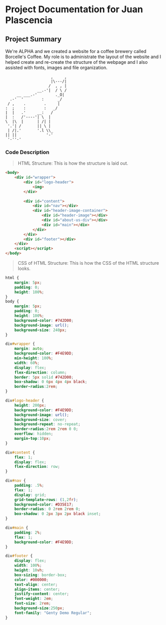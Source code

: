 # Project Documentation for Juan Plascencia

## Project Summary

We're ALPHA and we created a website for a coffee brewery called Borcelle's Coffee. My role is to administrate the layout of the website and I helped create and re-create the structure of the webpage and I also assisted with fonts, images and file organization.

                        ,     ,
                        |\---/|
                       /  , , |
                  __.-'|  / \ /
         __ ___.-'        ._O|
      .-'  '        :      _/
     / ,    .        .     |
    :  ;    :        :   _/
    |  |   .'     __:   /
    |  :   /'----'| \  |
    \  |\  |      | /| |
     '.'| /       || \ |
     | /|.'       '.l \\_
    || ||             '-'
     '-''-'


### Code Description
> HTML Structure: This is how the structure is laid out.
```html
<body>
    <div id="wrapper">
        <div id="logo-header">
            <img>
        </div>
        
        <div id="content">
            <div id="nav"></div>
            <div id="header-image-container">
                <div id="header-image"></div>
                <div id="about-us-div"></div>
                <div id="main"></div>
            </div>
        </div>
        <div id="footer"></div>
    </div>
    <script></script>
</body>
```
>CSS of HTML Structure: This is how the CSS of the HTML structure looks.

```css
html {
    margin: 5px;
    padding: 0;
    height: 100%;
}
body {
    margin: 5px;
    padding: 0;
    height: 100%;
    background-color: #742D00;
    background-image: url();
    background-size: 240px;
}

div#wrapper {
    margin: auto;
    background-color: #F4E9DD;
    min-height: 100%;
    width: 60%;
    display: flex;
    flex-direction: column;
    border: 5px solid #742D00;
    box-shadow: 0 6px 4px 4px black;
    border-radius:2rem;
}

div#logo-header {
    height: 200px;
    background-color: #F4E9DD;
    background-image: url();
    background-size: cover;
    background-repeat: no-repeat;
    border-radius:2rem 2rem 0 0;
    overflow: hidden;
    margin-top:10px;
}

div#content {
    flex: 1;
    display: flex;
    flex-direction: row;
}

div#nav {
    padding: .5%;
    flex: 1;
    display: grid;
    grid-template-rows: (1,2fr);
    background-color: #D35E17;
    border-radius: 0 2rem 2rem 0;
    box-shadow: 0 2px 3px 2px black inset;
}

div#main {
    padding: 2%;
    flex: 1;
    background-color: #F4E9DD;
}

div#footer {
    display: flex;
    width: 100%;
    height: 10vh;
    box-sizing: border-box;
    color: #000000;
    text-align: center;
    align-items: center;
    justify-content: center;
    font-weight: 2em;
    font-size: 2rem;
    background-size:250px;
    font-family: "Genty Demo Regular";
}


```